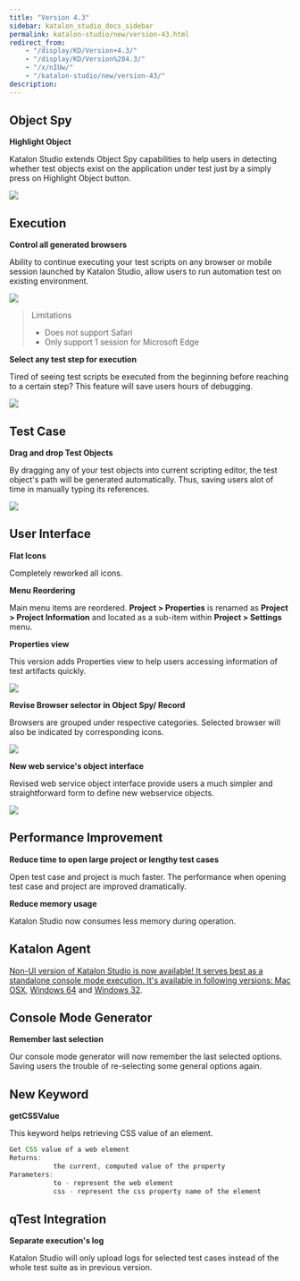 ```yaml
---
title: "Version 4.3"
sidebar: katalon_studio_docs_sidebar
permalink: katalon-studio/new/version-43.html
redirect_from:
    - "/display/KD/Version+4.3/"
    - "/display/KD/Version%204.3/"
    - "/x/nIUw/"
    - "/katalon-studio/new/version-43/"
description:
---
```

Object Spy
----------

**Highlight Object**

Katalon Studio extends Object Spy capabilities to help users in detecting whether test objects exist on the application under test just by a simply press on Highlight Object button.

![](../../images/katalon-studio/new/version-43/image2016-11-29-183A33A28.png)

Execution
---------

**Control all generated browsers**

Ability to continue executing your test scripts on any browser or mobile session launched by Katalon Studio, allow users to run automation test on existing environment.

![](../../images/katalon-studio/new/version-43/image2016-11-29-173A593A48.png)

> Limitations
>
> *   Does not support Safari
> *   Only support 1 session for Microsoft Edge

**Select any test step for execution**

Tired of seeing test scripts be executed from the beginning before reaching to a certain step? This feature will save users hours of debugging.

![](../../images/katalon-studio/new/version-43/image2016-11-29-183A03A25.png)

Test Case
---------

**Drag and drop Test Objects**

By dragging any of your test objects into current scripting editor, the test object's path will be generated automatically. Thus, saving users alot of time in manually typing its references.

![](../../images/katalon-studio/new/version-43/image2016-11-29-183A43A57.png)

User Interface
--------------

**Flat Icons**

Completely reworked all icons.

**Menu Reordering**

Main menu items are reordered. **Project > Properties** is renamed as **Project > Project Information** and located as a sub-item within **Project > Settings** menu.

**Properties view**

This version adds Properties view to help users accessing information of test artifacts quickly. 

![](../../images/katalon-studio/new/version-43/image2016-11-29-173A493A37.png)

**Revise Browser selector in Object Spy/ Record**

Browsers are grouped under respective categories. Selected browser will also be indicated by corresponding icons.

![](../../images/katalon-studio/new/version-43/image2016-11-29-173A503A57.png)

**New web service's object interface**

Revised web service object interface provide users a much simpler and straightforward form to define new webservice objects.

![](../../images/katalon-studio/new/version-43/image2016-11-29-173A533A20.png)

Performance Improvement
-----------------------

**Reduce time to open large project or lengthy test cases** 

Open test case and project is much faster. The performance when opening test case and project are improved dramatically.

**Reduce memory usage**

Katalon Studio now consumes less memory during operation.

Katalon Agent
-------------

[Non-UI version of Katalon Studio is now available! It serves best as a standalone console mode execution. It's available in following versions: Mac OSX](http://download.katalon.com/4.3.0/Katalon_Agent-4.3.dmg), [Windows 64](http://download.katalon.com/4.3.0/Katalon_Agent_Windows_64-v4.3.zip) and [Windows 32](http://download.katalon.com/4.3.0/Katalon_Agent_Windows_32-v4.3.zip).

Console Mode Generator
----------------------

**Remember last selection**

Our console mode generator will now remember the last selected options. Saving users the trouble of re-selecting some general options again.

New Keyword 
------------

**getCSSValue**

This keyword helps retrieving CSS value of an element.

```groovy
Get CSS value of a web element
Returns:
           the current, computed value of the property
Parameters:
           to - represent the web element
           css - represent the css property name of the element
```

qTest Integration
-----------------

**Separate execution's log**

Katalon Studio will only upload logs for selected test cases instead of the whole test suite as in previous version.